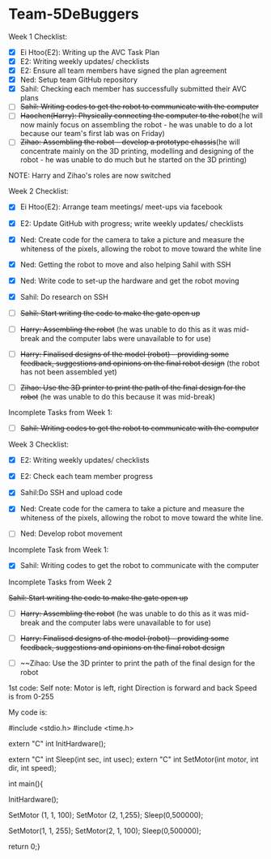 # Team-5DeBuggers

Week 1 Checklist:
- [x]   Ei Htoo(E2): Writing up the AVC Task Plan
- [x]   E2: Writing weekly updates/ checklists
- [x]   E2: Ensure all team members have signed the plan agreement
- [x]   Ned: Setup team GitHub repository
- [x]   Sahil: Checking each member has successfully submitted their AVC plans
- [ ]   ~~Sahil: Writing codes to get the robot to communicate with the computer~~
- [ ]   ~~Haochen(Harry): Physically connecting the computer to the robot~~(he will now mainly focus on assembling the robot - he was unable to do a lot because our team's first lab was on Friday)
- [ ]   ~~Zihao: Assembling the robot – develop a prototype chassis~~(he will concentrate mainly on the 3D printing, modelling and designing of the robot - he was unable to do much but he started on the 3D printing)

NOTE: Harry and Zihao's roles are now switched





Week 2 Checklist:
- [x]   Ei Htoo(E2): Arrange team meetings/ meet-ups via facebook
- [x]   E2: Update GitHub with progress; write weekly updates/ checklists
- [x]   Ned: Create code for the camera to take a picture and measure the whiteness of the pixels, allowing the robot to move toward the white line
- [x]   Ned: Getting the robot to move and also helping Sahil with SSH
- [x]   Ned: Write code to set-up the hardware and get the robot moving
- [x]   Sahil: Do research on SSH
- [ ]   ~~Sahil: Start writing the code to make the gate open up~~
- [ ]   ~~Harry: Assembling the robot~~ (he was unable to do this as it was mid-break and the computer labs were unavailable to for use)
- [ ]   ~~Harry: Finalised designs of the model (robot) - providing some feedback, suggestions and opinions on the final robot design~~ (the robot has not been assembled yet)
- [ ]   ~~Zihao: Use the 3D printer to print the path of the final design for the robot~~ (he was unable to do this because it was mid-break)


Incomplete Tasks from Week 1:
- [ ]  ~~Sahil: Writing codes to get the robot to communicate with the computer~~





Week 3 Checklist:
- [x]   E2: Writing weekly updates/ checklists
- [x]   E2: Check each team member progress 
- [x]   Sahil:Do SSH and upload code
- [x]   Ned: Create code for the camera to take a picture and measure the whiteness of the pixels, allowing the robot to move toward the white line.
- [ ] Ned: Develop robot movement


Incomplete Task from Week 1:
- [x]  Sahil: Writing codes to get the robot to communicate with the computer


Incomplete Tasks from Week 2

 ~~Sahil: Start writing the code to make the gate open up~~
- [ ]   ~~Harry: Assembling the robot~~ (he was unable to do this as it was mid-break and the computer labs were unavailable to for use)
- [ ]   ~~Harry: Finalised designs of the model (robot) - providing some feedback, suggestions and opinions on the final robot design~~ 
- [ ]   ~~Zihao: Use the 3D printer to print the path of the final design for the robot




    
1st code:
Self note:
Motor is left, right
Direction is forward and back
Speed is from 0-255

My code is:

#include <stdio.h>
#include <time.h>

extern "C" int InitHardware();

extern "C" int Sleep(int sec, int usec);
extern "C" int SetMotor(int motor, int dir, int speed);

int main(){

InitHardware();

SetMotor (1, 1, 100);
SetMotor (2, 1,255);
Sleep(0,500000);

SetMotor(1, 1, 255);
SetMotor(2, 1, 100);
Sleep(0,500000);

return 0;}


